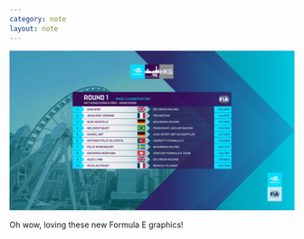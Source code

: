 ```yaml
---
category: note
layout: note
---
```


![formula-e](./2017-12-02_18-13-26.png)

Oh wow, loving these new Formula E graphics!
